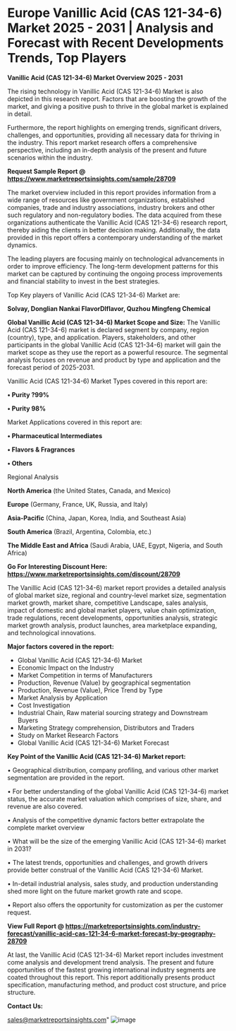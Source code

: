 # Europe Vanillic Acid (CAS 121-34-6) Market 2025 - 2031 | Analysis and Forecast with Recent Developments Trends, Top Players

<Strong> Vanillic Acid (CAS 121-34-6) Market Overview 2025 - 2031</strong>

The rising technology in Vanillic Acid (CAS 121-34-6) Market is also depicted in this research report. Factors that are boosting the growth of the market, and giving a positive push to thrive in the global market is explained in detail.

Furthermore, the report highlights on emerging trends, significant drivers, challenges, and opportunities, providing all necessary data for thriving in the industry. This report market research offers a comprehensive perspective, including an in-depth analysis of the present and future scenarios within the industry.

<strong>Request Sample Report @ <a href=https://www.marketreportsinsights.com/sample/28709>https://www.marketreportsinsights.com/sample/28709</a></strong>

The market overview included in this report provides information from a wide range of resources like government organizations, established companies, trade and industry associations, industry brokers and other such regulatory and non-regulatory bodies. The data acquired from these organizations authenticate the Vanillic Acid (CAS 121-34-6) research report, thereby aiding the clients in better decision making. Additionally, the data provided in this report offers a contemporary understanding of the market dynamics.

The leading players are focusing mainly on technological advancements in order to improve efficiency. The long-term development patterns for this market can be captured by continuing the ongoing process improvements and financial stability to invest in the best strategies.

Top Key players of Vanillic Acid (CAS 121-34-6) Market are:

<strong>Solvay, Donglian Nankai FlavorDlflavor, Quzhou Mingfeng Chemical</strong>

<strong><b>Global Vanillic Acid (CAS 121-34-6) Market Scope and Size:</b></strong>
The Vanillic Acid (CAS 121-34-6) market is declared segment by company, region (country), type, and application. Players, stakeholders, and other participants in the global Vanillic Acid (CAS 121-34-6) market will gain the market scope as they use the report as a powerful resource. The segmental analysis focuses on revenue and product by type and application and the forecast period of 2025-2031.

Vanillic Acid (CAS 121-34-6) Market Types covered in this report are:

<strong>• Purity ?99%

• Purity 98%</strong>

Market Applications covered in this report are:

<strong>• Pharmaceutical Intermediates

• Flavors & Fragrances

• Others</strong> 

Regional Analysis

<strong>North America</strong> (the United States, Canada, and Mexico)

<strong>Europe</strong> (Germany, France, UK, Russia, and Italy)

<strong>Asia-Pacific</strong> (China, Japan, Korea, India, and Southeast Asia)

<strong>South America</strong> (Brazil, Argentina, Colombia, etc.)

<strong>The Middle East and Africa</strong> (Saudi Arabia, UAE, Egypt, Nigeria, and South Africa)

<strong>Go For Interesting Discount Here: <a href=https://www.marketreportsinsights.com/discount/28709>https://www.marketreportsinsights.com/discount/28709</a></strong>

The Vanillic Acid (CAS 121-34-6) market report provides a detailed analysis of global market size, regional and country-level market size, segmentation market growth, market share, competitive Landscape, sales analysis, impact of domestic and global market players, value chain optimization, trade regulations, recent developments, opportunities analysis, strategic market growth analysis, product launches, area marketplace expanding, and technological innovations.

<strong><b>Major factors covered in the report:</b></strong>
<ul>
  <li>Global Vanillic Acid (CAS 121-34-6) Market </li>
  <li>Economic Impact on the Industry</li>
  <li>Market Competition in terms of Manufacturers</li>
  <li>Production, Revenue (Value) by geographical segmentation</li>
  <li>Production, Revenue (Value), Price Trend by Type</li>
  <li>Market Analysis by Application</li>
  <li>Cost Investigation</li>
  <li>Industrial Chain, Raw material sourcing strategy and Downstream Buyers</li>
  <li>Marketing Strategy comprehension, Distributors and Traders</li>
  <li>Study on Market Research Factors</li>
  <li>Global Vanillic Acid (CAS 121-34-6) Market Forecast</li>
</ul>

<strong><b>Key Point of the Vanillic Acid (CAS 121-34-6) Market report:</b></strong>

• Geographical distribution, company profiling, and various other market segmentation are provided in the report.

• For better understanding of the global Vanillic Acid (CAS 121-34-6) market status, the accurate market valuation which comprises of size, share, and revenue are also covered.

• Analysis of the competitive dynamic factors better extrapolate the complete market overview

• What will be the size of the emerging Vanillic Acid (CAS 121-34-6) market in 2031?

• The latest trends, opportunities and challenges, and growth drivers provide better construal of the Vanillic Acid (CAS 121-34-6) Market.

• In-detail industrial analysis, sales study, and production understanding shed more light on the future market growth rate and scope.

• Report also offers the opportunity for customization as per the customer request.

<strong><b>View Full Report @ <a href=https://marketreportsinsights.com/industry-forecast/vanillic-acid-cas-121-34-6-market-forecast-by-geography-28709>https://marketreportsinsights.com/industry-forecast/vanillic-acid-cas-121-34-6-market-forecast-by-geography-28709</a></b></strong>


At last, the Vanillic Acid (CAS 121-34-6) Market report includes investment come analysis and development trend analysis. The present and future opportunities of the fastest growing international industry segments are coated throughout this report. This report additionally presents product specification, manufacturing method, and product cost structure, and price structure.

<strong>Contact Us:</strong>

sales@marketreportsinsights.com"
![image](https://github.com/user-attachments/assets/0df82207-0f3f-495d-a307-d021cc252ca9)
